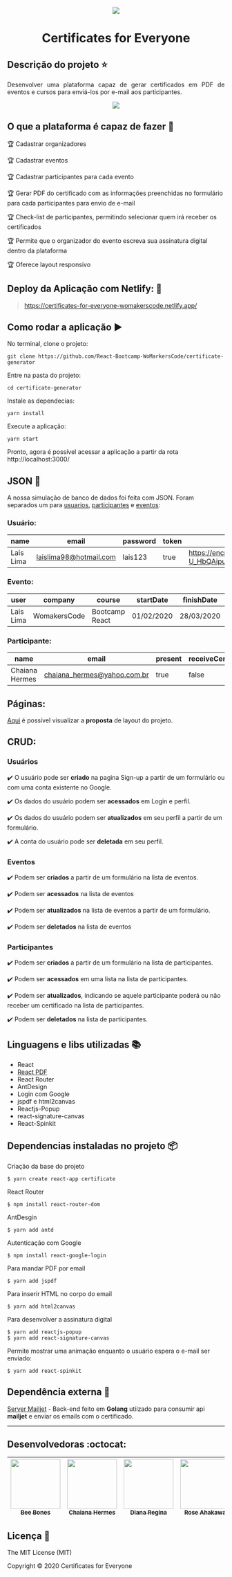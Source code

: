 <p align="center">
  <img src="https://user-images.githubusercontent.com/46378210/79054531-f2f00980-7c1b-11ea-81ca-fa7ef7196566.png">
</p>

<h1 align="center"> Certificates for Everyone </h1>

## Descrição do projeto :star:

<p align="justify">
Desenvolver uma plataforma capaz de gerar certificados em PDF de eventos e cursos para enviá-los por e-mail aos participantes.
</p>

<p align="center">
<img src="https://user-images.githubusercontent.com/46378210/80231326-9a603980-8629-11ea-8798-eabacda99982.png"/>
</p>

## O que a plataforma é capaz de fazer :checkered_flag:

:trophy: Cadastrar organizadores 

:trophy: Cadastrar eventos 

:trophy: Cadastrar participantes para cada evento

:trophy: Gerar PDF do certificado com as informações preenchidas no formulário para cada participantes para envio de e-mail 

:trophy: Check-list de participantes, permitindo selecionar quem irá receber os certificados 

:trophy: Permite que o organizador do evento escreva sua assinatura digital dentro da plataforma

:trophy: Oferece layout responsivo 

## Deploy da Aplicação com Netlify: :dash:

> https://certificates-for-everyone-womakerscode.netlify.app/

## Como rodar a aplicação :arrow_forward:

No terminal, clone o projeto: 

```
git clone https://github.com/React-Bootcamp-WoMarkersCode/certificate-generator
```

Entre na pasta do projeto:  

```
cd certificate-generator
```

Instale as dependecias:

```
yarn install
```

Execute a aplicação:

```
yarn start
```

Pronto, agora é possível acessar a aplicação a partir da rota http://localhost:3000/ 

## JSON :floppy_disk:

A nossa simulação de banco de dados foi feita com JSON. Foram separados um para [usuarios](https://github.com/React-Bootcamp-WoMarkersCode/certificate-generator/blob/DianaRegina/certificate/src/services/users.json), [participantes](https://github.com/React-Bootcamp-WoMarkersCode/certificate-generator/blob/DianaRegina/certificate/src/services/participantes.json) e [eventos](https://github.com/React-Bootcamp-WoMarkersCode/certificate-generator/blob/DianaRegina/certificate/src/services/events.json):

### Usuário: 

|name|email|password|token|avatar|
| -------- |-------- |-------- |-------- |-------- |
|Lais Lima|laislima98@hotmail.com|lais123|true|https://encrypted-tbn0.gstatic.com/images?q=tbn%3AANd9GcS9-U_HbQAipum9lWln3APcBIwng7T46hdBA42EJv8Hf6Z4fDT3&usqp=CAU|

### Evento: 

|user|company|course|startDate|finishDate|workload|logo|
| -------- |-------- |-------- |-------- |-------- |-------- |-------- |
|Lais Lima|WomakersCode|Bootcamp React|01/02/2020|28/03/2020|56|https://miro.medium.com/max/478/1*jriufqYKgJTW4DKrBizU5w.png|https://upload.wikimedia.org/wikipedia/commons/7/7f/Assinatura_Jos%C3%A9_Saramago.png|

### Participante: 

|name|email|present|receiveCertificate|course|
| -------- |-------- |-------- |-------- |-------- |
|Chaiana Hermes|chaiana_hermes@yahoo.com.br|true|false|Bootcamp React|

## Páginas: 

[Aqui](https://github.com/React-Bootcamp-WoMarkersCode/certificate-generator/blob/DianaRegina/README_PAGES.md) é possível visualizar a **proposta** de layout do projeto.  

## CRUD: 

### Usuários

:heavy_check_mark: O usuário pode ser **criado** na pagina Sign-up a partir de um formulário ou com uma conta existente no Google.

:heavy_check_mark: Os dados do usuário podem ser **acessados** em Login e perfil. 

:heavy_check_mark: Os dados do usuário podem ser **atualizados** em seu perfil a partir de um formulário.

:heavy_check_mark: A conta do usuário pode ser **deletada** em seu perfil.

### Eventos

:heavy_check_mark: Podem ser **criados** a partir de um formulário na lista de eventos.

:heavy_check_mark: Podem ser **acessados** na lista de eventos 

:heavy_check_mark: Podem ser **atualizados**  na lista de eventos a partir de um formulário.

:heavy_check_mark: Podem ser **deletados** na lista de eventos

### Participantes

:heavy_check_mark: Podem ser **criados** a partir de um formulário na lista de participantes.

:heavy_check_mark: Podem ser **acessados** em uma lista na lista de participantes.

:heavy_check_mark: Podem ser **atualizados**, indicando se aquele participante poderá ou não receber um certificado na lista de participantes.

:heavy_check_mark: Podem ser **deletados** na lista de participantes.

## Linguagens e libs utilizadas :books:

- React
- [React PDF](https://react-pdf.org/)
- React Router
- AntDesign 
- Login com Google
- jspdf e html2canvas
- Reactjs-Popup
- react-signature-canvas
- React-Spinkit

## Dependencias instaladas no projeto :package:

Criação da base do projeto

```
$ yarn create react-app certificate
```

React Router

```
$ npm install react-router-dom
```
AntDesgin 

```
$ yarn add antd
```
Autenticação com Google
```
$ npm install react-google-login
```

Para mandar PDF por email
```
$ yarn add jspdf
```
Para inserir HTML no corpo do email

```
$ yarn add html2canvas
```

Para desenvolver a assinatura digital

```
$ yarn add reactjs-popup
$ yarn add react-signature-canvas
```

Permite mostrar uma animação enquanto o usuário espera o e-mail ser enviado:

```
$ yarn add react-spinkit
```

## Dependência externa :incoming_envelope:
[Server Mailjet](https://github.com/beebones/server-mailjet) - Back-end feito em **Golang** utiizado para consumir api **mailjet** e enviar os emails com o certificado.
<hr/>

## Desenvolvedoras :octocat:

[<img src="https://avatars2.githubusercontent.com/u/40778029?s=400&u=0ff80f01d3cb66b2af110aea5d30701d8ac6b6ec&v=4" width=115><br><sub>Bee Bones</sub>](https://github.com/beebones) |[<img src="https://media-exp1.licdn.com/dms/image/C4E03AQGE1Yb8mAu4_A/profile-displayphoto-shrink_200_200/0?e=1592438400&v=beta&t=-ANjM-l29GR6AVf_OxXkfk7NH424lVgJmjQIgIos2Ck" width=115><br><sub>Chaiana Hermes</sub>](https://github.com/chaihermes) | [<img src="https://avatars2.githubusercontent.com/u/46378210?s=400&u=071f7791bb03f8e102d835bdb9c2f0d3d24e8a34&v=4" width=115><br><sub>Diana Regina</sub>](https://github.com/Diana-ops) | [<img src="https://avatars0.githubusercontent.com/u/56303576?s=400&u=b3afc995a8a4a0a5b0af9ff64e4953c907927f23&v=4" width=115><br><sub>Rose Ahakawa</sub>](https://github.com/ahakawa) |
| :---: | :---: | :---: | :---:

## Licença :trident:

The MIT License (MIT)

Copyright :copyright: 2020 Certificates for Everyone
